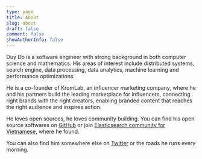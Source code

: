 ```yaml
---
type: page
title: About
slug: about
draft: false
comment: false
showAuthorInfo: false
---
```




Duy Do is a software engineer with strong background in both computer science and mathematics. His areas of interest include distributed systems, search engine, data processing, data analytics, machine learning and performance optimizations.

He is a co-founder of KromLab, an influencer marketing company, where he and his partners build the leading marketplace for influencers, connecting right brands with the right creators, enabling branded content that reaches the right audience and inspires action.

He loves open sources, he loves community building. You can find his open source softwares on [GitHub](https://github.com/duydo) or join [Elasticsearch community for Vietnamese](https://www.facebook.com/groups/elasticsearchvn/), where he found.

You can also find him somewhere else on [Twitter](https://twitter.com/duydo) or the roads he runs every morning.

